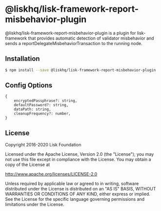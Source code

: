 # @liskhq/lisk-framework-report-misbehavior-plugin

@liskhq/lisk-framework-report-misbehavior-plugin is a plugin for lisk-framework that provides automatic detection of validator misbehavior and sends a reportDelegateMisbehaviorTransaction to the running node.

## Installation

```sh
$ npm install --save @liskhq/lisk-framework-report-misbehavior-plugin
```

## Config Options

```
{
	encryptedPassphrase?: string,
	defaultPassword?: string,
	dataPath: string,
	cleanupFrequency?: number,
}
```

## License

Copyright 2016-2020 Lisk Foundation

Licensed under the Apache License, Version 2.0 (the "License");
you may not use this file except in compliance with the License.
You may obtain a copy of the License at

http://www.apache.org/licenses/LICENSE-2.0

Unless required by applicable law or agreed to in writing, software
distributed under the License is distributed on an "AS IS" BASIS,
WITHOUT WARRANTIES OR CONDITIONS OF ANY KIND, either express or implied.
See the License for the specific language governing permissions and
limitations under the License.

[lisk core github]: https://github.com/LiskHQ/lisk
[lisk documentation site]: https://lisk.com/documentation/lisk-sdk/references/lisk-framework/report-misbehavior-plugin.html
